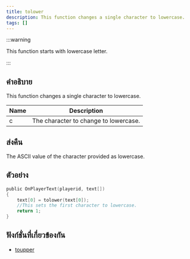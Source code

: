 ```yaml
---
title: tolower
description: This function changes a single character to lowercase.
tags: []
---
```


:::warning

This function starts with lowercase letter.

:::

## คำอธิบาย

This function changes a single character to lowercase.

| Name | Description                           |
| ---- | ------------------------------------- |
| c    | The character to change to lowercase. |

## ส่งคืน

The ASCII value of the character provided as lowercase.

## ตัวอย่าง

```c
public OnPlayerText(playerid, text[])
{
    text[0] = tolower(text[0]);
    //This sets the first character to lowercase.
    return 1;
}
```

## ฟังก์ชั่นที่เกี่ยวข้องกัน

- [toupper](../functions/toupper.md)
